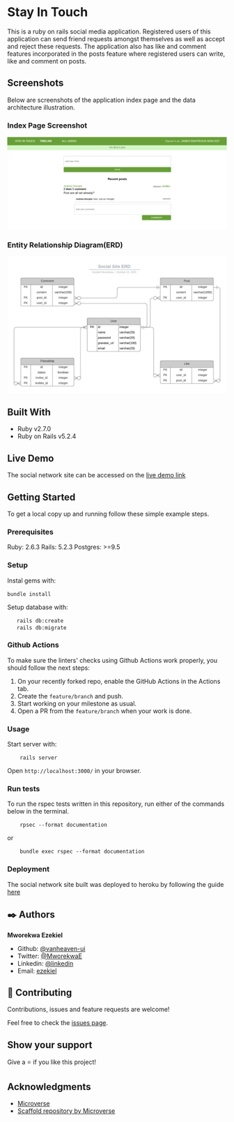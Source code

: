 # Stay In Touch

This is a ruby on rails social media application. Registered users of this application can send friend requests amongst themselves as well as accept and reject these requests. The application also has like and comment features incorporated in the posts feature where registered users can write, like and comment on posts.

## Screenshots

Below are screenshots of the application index page and the data architecture illustration.

### Index Page Screenshot

![Screenshot](/app/assets/images/screenshot.png)

### Entity Relationship Diagram(ERD)

![ERD](/app/assets/images/social-site-ERD.png)

## Built With

- Ruby v2.7.0
- Ruby on Rails v5.2.4

## Live Demo

The social network site can be accessed on the [live demo link](https://quiet-hollows-17667.herokuapp.com/users/sign_in)


## Getting Started

To get a local copy up and running follow these simple example steps.

### Prerequisites

Ruby: 2.6.3
Rails: 5.2.3
Postgres: >=9.5

### Setup

Instal gems with:

```
bundle install
```

Setup database with:

```
   rails db:create
   rails db:migrate
```

### Github Actions

To make sure the linters' checks using Github Actions work properly, you should follow the next steps:

1. On your recently forked repo, enable the GitHub Actions in the Actions tab.
2. Create the `feature/branch` and push.
3. Start working on your milestone as usual.
4. Open a PR from the `feature/branch` when your work is done.


### Usage

Start server with:

```
    rails server
```

Open `http://localhost:3000/` in your browser.

### Run tests
To run the rspec tests written in this repository, run either of the commands below in the terminal.

```
    rpsec --format documentation
``` 

or

```
    bundle exec rspec --format documentation
```

### Deployment

The social network site built was deployed to heroku by following the guide [here](https://devcenter.heroku.com/articles/git)

## ✒️ Authors

**Mworekwa Ezekiel**

- Github: [@vanheaven-ui](https://github.com/vanheaven-ui)
- Twitter: [@MworekwaE](https://twitter.com/MworekwaE)
- Linkedin: [@linkedin](https://www.linkedin.com/in/vanheaven/)
- Email: [ezekiel](mailto:vanheaven6@gmail.com)

## 🤝 Contributing

Contributions, issues and feature requests are welcome!

Feel free to check the [issues page](issues/).

## Show your support

Give a ⭐️ if you like this project!

## Acknowledgments

- [Microverse](https://microverse.pathwright.com/library/fast-track-curriculum/69047/path/step/49736080/) <br />
- [Scaffold repository by Microverse](https://github.com/microverseinc/ror-social-scaffold)



